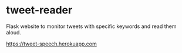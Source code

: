 # tweet-reader
Flask website to monitor tweets with specific keywords and read them aloud.

https://tweet-speech.herokuapp.com
